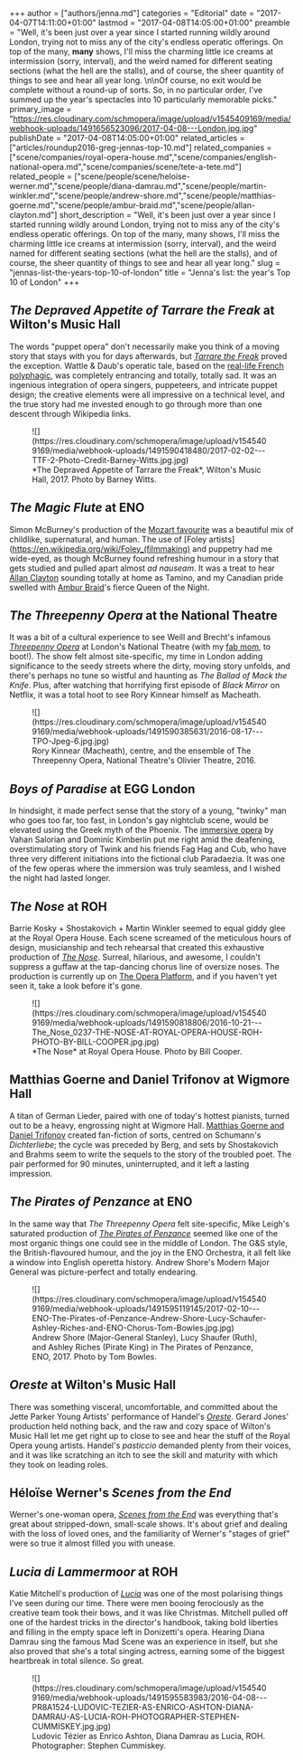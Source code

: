 +++
author = ["authors/jenna.md"]
categories = "Editorial"
date = "2017-04-07T14:11:00+01:00"
lastmod = "2017-04-08T14:05:00+01:00"
preamble = "Well, it's been just over a year since I started running wildly around London, trying not to miss any of the city's endless operatic offerings. On top of the many, **many** shows, I'll miss the charming little ice creams at intermission (sorry, interval), and the weird named for different seating sections (what the hell are the stalls), and of course, the sheer quantity of things to see and hear all year long. \n\nOf course, no exit would be complete without a round-up of sorts. So, in no particular order, I've summed up the year's spectacles into 10 particularly memorable picks."
primary_image = "https://res.cloudinary.com/schmopera/image/upload/v1545409169/media/webhook-uploads/1491656523096/2017-04-08---London.jpg.jpg"
publishDate = "2017-04-08T14:05:00+01:00"
related_articles = ["articles/roundup2016-greg-jennas-top-10.md"]
related_companies = ["scene/companies/royal-opera-house.md","scene/companies/english-national-opera.md","scene/companies/scene/tete-a-tete.md"]
related_people = ["scene/people/scene/heloise-werner.md","scene/people/diana-damrau.md","scene/people/martin-winkler.md","scene/people/andrew-shore.md","scene/people/matthias-goerne.md","scene/people/ambur-braid.md","scene/people/allan-clayton.md"]
short_description = "Well, it&#039;s been just over a year since I started running wildly around London, trying not to miss any of the city&#039;s endless operatic offerings. On top of the many, many shows, I&#039;ll miss the charming little ice creams at intermission (sorry, interval), and the weird named for different seating sections (what the hell are the stalls), and of course, the sheer quantity of things to see and hear all year long."
slug = "jennas-list-the-years-top-10-of-london"
title = "Jenna&#039;s list: the year&#039;s Top 10 of London"
+++

## *The Depraved Appetite of Tarrare the Freak* at Wilton's Music Hall

The words "puppet opera" don't necessarily make you think of a moving story that stays with you for days afterwards, but [*Tarrare the Freak*](/tarrare-the-freak-i-just-want-to-be-full/) proved the exception. Wattle & Daub's operatic tale, based on the [real-life French polyphagic](https://en.wikipedia.org/wiki/Tarrare), was completely entrancing and totally, totally sad. It was an ingenious integration of opera singers, puppeteers, and intricate puppet design; the creative elements were all impressive on a technical level, and the true story had me invested enough to go through more than one descent through Wikipedia links.

<figure data-type="image">
![](https://res.cloudinary.com/schmopera/image/upload/v1545409169/media/webhook-uploads/1491590418480/2017-02-02---TTF-2-Photo-Credit-Barney-Witts.jpg.jpg)
<figcaption>*The Depraved Appetite of Tarrare the Freak*, Wilton's Music Hall, 2017. Photo by Barney Witts.</figcaption>
</figure>

## *The Magic Flute* at ENO

Simon McBurney's production of the [Mozart favourite](/in-review-enos-the-magic-flute/) was a beautiful mix of childlike, supernatural, and human. The use of [Foley artists](https://en.wikipedia.org/wiki/Foley_(filmmaking) and puppetry had me wide-eyed, as though McBurney found refreshing humour in a story that gets studied and pulled apart almost *ad nauseam*. It was a treat to hear [Allan Clayton](/scene/people/allan-clayton/) sounding totally at home as Tamino, and my Canadian pride swelled with [Ambur Braid](/talking-with-singers-ambur-braid/)'s fierce Queen of the Night.

## *The Threepenny Opera* at the National Theatre

It was a bit of a cultural experience to see Weill and Brecht's infamous [*Threepenny Opera*](/in-review-the-threepenny-opera/) at London's National Theatre (with my [fab mom](/talking-with-voice-teachers-or-meet-my-mother/), to boot!). The show felt almost site-specific, my time in London adding significance to the seedy streets where the dirty, moving story unfolds, and there's perhaps no tune so wistful and haunting as *The Ballad of Mack the Knife*. Plus, after watching that horrifying first episode of *Black Mirror* on Netflix, it was a total hoot to see Rory Kinnear himself as Macheath.

<figure data-type="image">
![](https://res.cloudinary.com/schmopera/image/upload/v1545409169/media/webhook-uploads/1491590385631/2016-08-17---TPO-Jpeg-6.jpg.jpg)
<figcaption>Rory Kinnear (Macheath), centre, and the ensemble of The Threepenny Opera, National Theatre's Olivier Theatre, 2016.</figcaption>
</figure>

## *Boys of Paradise* at EGG London

In hindsight, it made perfect sense that the story of a young, "twinky" man who goes too far, too fast, in London's gay nightclub scene, would be elevated using the Greek myth of the Phoenix. The [immersive opera](/thrilling-nights-boys-of-paradise/) by Vahan Salorian and Dominic Kimberlin put me right amid the deafening, overstimulating story of Twink and his friends Fag Hag and Cub, who have three very different initiations into the fictional club Paradaezia. It was one of the few operas where the immersion was truly seamless, and I wished the night had lasted longer.

## *The Nose* at ROH

Barrie Kosky + Shostakovich + Martin Winkler seemed to equal giddy glee at the Royal Opera House. Each scene screamed of the meticulous hours of design, musicianship and tech rehearsal that created this exhaustive production of [*The Nose*](/jaw-dropping-the-nose-at-roh/). Surreal, hilarious, and awesome, I couldn't suppress a guffaw at the tap-dancing chorus line of oversize noses. The production is currently up on [The Opera Platform](http://www.theoperaplatform.eu/en/opera/shostakovich-nose), and if you haven't yet seen it, take a look before it's gone.

<figure data-type="image">
![](https://res.cloudinary.com/schmopera/image/upload/v1545409169/media/webhook-uploads/1491590818806/2016-10-21---The_Nose_0237-THE-NOSE-AT-ROYAL-OPERA-HOUSE-ROH-PHOTO-BY-BILL-COOPER.jpg.jpg)
<figcaption>*The Nose* at Royal Opera House. Photo by Bill Cooper.</figcaption>
</figure>

## Matthias Goerne and Daniel Trifonov at Wigmore Hall

A titan of German Lieder, paired with one of today's hottest pianists, turned out to be a heavy, engrossing night at Wigmore Hall. [Matthias Goerne and Daniel Trifonov](/recitals-that-stick-matthias-goerne-at-wigmore-hall/) created fan-fiction of sorts, centred on Schumann's *Dichterliebe*; the cycle was preceded by Berg, and sets by Shostakovich and Brahms seem to write the sequels to the story of the troubled poet. The pair performed for 90 minutes, uninterrupted, and it left a lasting impression.

## *The Pirates of Penzance* at ENO

In the same way that *The Threepenny Opera* felt site-specific, Mike Leigh's saturated production of [*The Pirates of Penzance*](/in-review-the-pirates-of-penzance-at-eno/) seemed like one of the most organic things one could see in the middle of London. The G&S style, the British-flavoured humour, and the joy in the ENO Orchestra, it all felt like a window into English operetta history. Andrew Shore's Modern Major General was picture-perfect and totally endearing.

<figure data-type="image">
![](https://res.cloudinary.com/schmopera/image/upload/v1545409169/media/webhook-uploads/1491595119145/2017-02-10---ENO-The-Pirates-of-Penzance-Andrew-Shore-Lucy-Schaufer-Ashley-Riches-and-ENO-Chorus-Tom-Bowles.jpg.jpg)
<figcaption>Andrew Shore (Major-General Stanley), Lucy Shaufer (Ruth), and Ashley Riches (Pirate King) in The Pirates of Penzance, ENO, 2017. Photo by Tom Bowles.</figcaption>
</figure>

## *Oreste* at Wilton's Music Hall

There was something visceral, uncomfortable, and committed about the Jette Parker Young Artists' performance of Handel's [*Oreste*](/in-review-the-jette-parker-young-artists-present-oreste/). Gerard Jones' production held nothing back, and the raw and cozy space of Wilton's Music Hall let me get right up to close to see and hear the stuff of the Royal Opera young artists. Handel's *pasticcio* demanded plenty from their voices, and it was like scratching an itch to see the skill and maturity with which they took on leading roles.

## Héloïse Werner's *Scenes from the End*

Werner's one-woman opera, [*Scenes from the End*](/in-review-scenes-from-the-end/) was everything that's great about stripped-down, small-scale shows. It's about grief and dealing with the loss of loved ones, and the familiarity of Werner's "stages of grief" were so true it almost filled you with unease.

## *Lucia di Lammermoor* at ROH

Katie Mitchell's production of [*Lucia*](/in-review-lucia-di-lammermoor-at-roh/) was one of the most polarising things I've seen during our time. There were men booing ferociously as the creative team took their bows, and it was like Christmas. Mitchell pulled off one of the hardest tricks in the director's handbook, taking bold liberties and filling in the empty space left in Donizetti's opera. Hearing Diana Damrau sing the famous Mad Scene was an experience in itself, but she also proved that she's a total singing actress, earning some of the biggest heartbreak in total silence. So great.

<figure data-type="image">
![](https://res.cloudinary.com/schmopera/image/upload/v1545409169/media/webhook-uploads/1491595583983/2016-04-08---PR8A1524-LUDOVIC-TEZIER-AS-ENRICO-ASHTON-DIANA-DAMRAU-AS-LUCIA-ROH-PHOTOGRAPHER-STEPHEN-CUMMISKEY.jpg.jpg)
<figcaption>Ludovic Tézier as Enrico Ashton, Diana Damrau as Lucia, ROH. Photographer: Stephen Cummiskey.</figcaption>
</figure>
